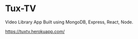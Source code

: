 # Tux-TV
Video Library App Built using MongoDB, Express, React, Node.

https://tuxtv.herokuapp.com/
